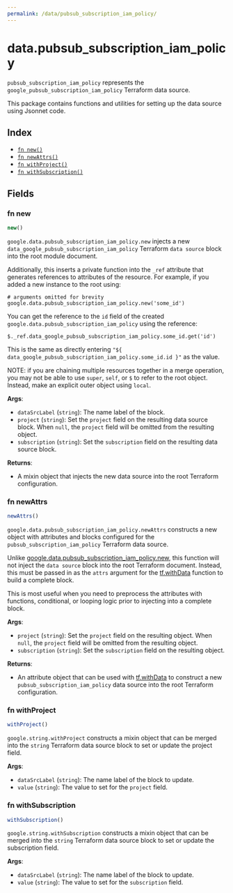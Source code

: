 ```yaml
---
permalink: /data/pubsub_subscription_iam_policy/
---
```


# data.pubsub_subscription_iam_policy

`pubsub_subscription_iam_policy` represents the `google_pubsub_subscription_iam_policy` Terraform data source.



This package contains functions and utilities for setting up the data source using Jsonnet code.


## Index

* [`fn new()`](#fn-new)
* [`fn newAttrs()`](#fn-newattrs)
* [`fn withProject()`](#fn-withproject)
* [`fn withSubscription()`](#fn-withsubscription)

## Fields

### fn new

```ts
new()
```


`google.data.pubsub_subscription_iam_policy.new` injects a new `data_google_pubsub_subscription_iam_policy` Terraform `data source`
block into the root module document.

Additionally, this inserts a private function into the `_ref` attribute that generates references to attributes of the
resource. For example, if you added a new instance to the root using:

    # arguments omitted for brevity
    google.data.pubsub_subscription_iam_policy.new('some_id')

You can get the reference to the `id` field of the created `google.data.pubsub_subscription_iam_policy` using the reference:

    $._ref.data_google_pubsub_subscription_iam_policy.some_id.get('id')

This is the same as directly entering `"${ data_google_pubsub_subscription_iam_policy.some_id.id }"` as the value.

NOTE: if you are chaining multiple resources together in a merge operation, you may not be able to use `super`, `self`,
or `$` to refer to the root object. Instead, make an explicit outer object using `local`.

**Args**:
  - `dataSrcLabel` (`string`): The name label of the block.
  - `project` (`string`): Set the `project` field on the resulting data source block. When `null`, the `project` field will be omitted from the resulting object.
  - `subscription` (`string`): Set the `subscription` field on the resulting data source block.

**Returns**:
- A mixin object that injects the new data source into the root Terraform configuration.


### fn newAttrs

```ts
newAttrs()
```


`google.data.pubsub_subscription_iam_policy.newAttrs` constructs a new object with attributes and blocks configured for the `pubsub_subscription_iam_policy`
Terraform data source.

Unlike [google.data.pubsub_subscription_iam_policy.new](#fn-new), this function will not inject the `data source`
block into the root Terraform document. Instead, this must be passed in as the `attrs` argument for the
[tf.withData](https://github.com/tf-libsonnet/core/tree/main/docs#fn-withdata) function to build a complete block.

This is most useful when you need to preprocess the attributes with functions, conditional, or looping logic prior to
injecting into a complete block.

**Args**:
  - `project` (`string`): Set the `project` field on the resulting object. When `null`, the `project` field will be omitted from the resulting object.
  - `subscription` (`string`): Set the `subscription` field on the resulting object.

**Returns**:
  - An attribute object that can be used with [tf.withData](https://github.com/tf-libsonnet/core/tree/main/docs#fn-withdata) to construct a new `pubsub_subscription_iam_policy` data source into the root Terraform configuration.


### fn withProject

```ts
withProject()
```

`google.string.withProject` constructs a mixin object that can be merged into the `string`
Terraform data source block to set or update the project field.



**Args**:
  - `dataSrcLabel` (`string`): The name label of the block to update.
  - `value` (`string`): The value to set for the `project` field.


### fn withSubscription

```ts
withSubscription()
```

`google.string.withSubscription` constructs a mixin object that can be merged into the `string`
Terraform data source block to set or update the subscription field.



**Args**:
  - `dataSrcLabel` (`string`): The name label of the block to update.
  - `value` (`string`): The value to set for the `subscription` field.
